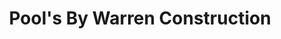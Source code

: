 ---
title: "Pool's By Warren Construction"
url: /lecanto/pools-by-warren-construction/
shop: swimming pool
---